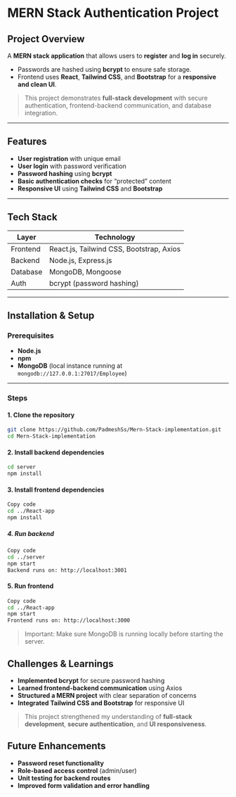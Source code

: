 # MERN Stack Authentication Project

## Project Overview

A **MERN stack application** that allows users to **register** and **log in** securely.

- Passwords are hashed using **bcrypt** to ensure safe storage.
- Frontend uses **React**, **Tailwind CSS**, and **Bootstrap** for a **responsive and clean UI**.

> This project demonstrates **full-stack development** with secure authentication, frontend-backend communication, and database integration.

---

## Features

- **User registration** with unique email
- **User login** with password verification
- **Password hashing** using **bcrypt**
- **Basic authentication checks** for “protected” content
- **Responsive UI** using **Tailwind CSS** and **Bootstrap**

---

## Tech Stack

| Layer      | Technology |
|-----------|------------|
| Frontend  | React.js, Tailwind CSS, Bootstrap, Axios |
| Backend   | Node.js, Express.js |
| Database  | MongoDB, Mongoose |
| Auth      | bcrypt (password hashing) |

---

## Installation & Setup
### Prerequisites

- **Node.js**  
- **npm**  
- **MongoDB** (local instance running at `mongodb://127.0.0.1:27017/Employee`)  

---

### Steps

#### 1. Clone the repository

```bash
git clone https://github.com/PadmeshSs/Mern-Stack-implementation.git
cd Mern-Stack-implementation
```

#### 2. Install backend dependencies

```bash
cd server
npm install
```

#### 3. Install frontend dependencies

```bash
Copy code
cd ../React-app
npm install
```

##### 4. Run backend
```bash
Copy code
cd ../server
npm start
Backend runs on: http://localhost:3001
```

#### 5. Run frontend
```bash
Copy code
cd ../React-app
npm start
Frontend runs on: http://localhost:3000
```

> Important: Make sure MongoDB is running locally before starting the server.

##  Challenges & Learnings

- **Implemented bcrypt** for secure password hashing  
- **Learned frontend-backend communication** using Axios  
- **Structured a MERN project** with clear separation of concerns  
- **Integrated Tailwind CSS and Bootstrap** for responsive UI  

> This project strengthened my understanding of **full-stack development**, **secure authentication**, and **UI responsiveness**.


##  Future Enhancements

- **Password reset functionality**  
- **Role-based access control** (admin/user)  
- **Unit testing for backend routes**  
- **Improved form validation and error handling**

